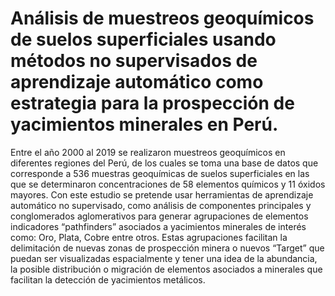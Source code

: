 # Análisis de muestreos geoquímicos de suelos superficiales usando métodos no supervisados de aprendizaje automático como estrategia para la prospección de yacimientos minerales en Perú.

Entre el año 2000 al 2019 se realizaron muestreos geoquímicos en diferentes regiones del Perú, de los cuales se toma una base de datos que corresponde a 536 muestras geoquímicas de suelos superficiales en las que se determinaron concentraciones de 58 elementos químicos y 11 óxidos mayores.  Con este estudio se pretende usar herramientas de aprendizaje automático no supervisado, como análisis de componentes principales y conglomerados aglomerativos para generar agrupaciones de elementos indicadores “pathfinders” asociados a yacimientos minerales de interés como: Oro, Plata, Cobre entre otros. Estas agrupaciones facilitan la delimitación de nuevas zonas de prospección minera o nuevos “Target” que puedan ser visualizadas espacialmente y tener una idea de la abundancia, la posible distribución o migración de elementos asociados a minerales que facilitan la detección de yacimientos metálicos.
